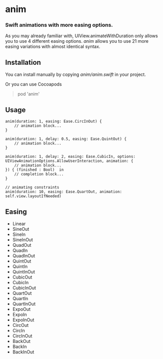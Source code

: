 # anim
### Swift animations with more easing options.

As you may already familiar with, UIView.animateWithDuration only allows you to use 4 different easing options. *anim* allows you to use 21 more easing variations with almost identical syntax.

## Installation

You can install manually by copying *anim/anim.swift* in your project.


Or you can use Cocoapods
> pod 'anim'


## Usage

	anim(duration: 1, easing: Ease.CircInOut) {
		// animation block...
	}

	anim(duration: 1, delay: 0.5, easing: Ease.QuintOut) {
		// animation block...
	}

	anim(duration: 1, delay: 2, easing: Ease.CubicIn, options: UIViewAnimationOptions.AllowUserInteraction, animation: {
		// animation block...
	}) { (finished : Bool)  in
	    // completion block...
	}

	// animating constraints
	anim(duration: 10, easing: Ease.QuartOut, animation: self.view.layoutIfNeeded)


## Easing

- Linear
- SineOut
- SineIn
- SineInOut
- QuadOut
- QuadIn
- QuadInOut
- QuintOut
- QuintIn
- QuintInOut
- CubicOut
- CubicIn
- CubicInOut
- QuartOut
- QuartIn
- QuartInOut
- ExpoOut
- ExpoIn
- ExpoInOut
- CircOut
- CircIn
- CircInOut
- BackOut
- BackIn
- BackInOut


